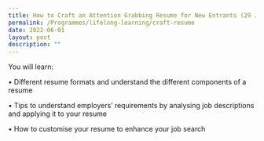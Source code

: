```yaml
---
title: How to Craft an Attention Grabbing Resume for New Entrants (29 June 2022)
permalink: /Programmes/lifelong-learning/craft-resume
date: 2022-06-01
layout: post
description: ""
---
```



You will learn:

•	Different resume formats and understand the different components of a resume 

•	Tips to understand employers’ requirements by analysing job descriptions and applying it to your resume

•	How to customise your resume to enhance your job search